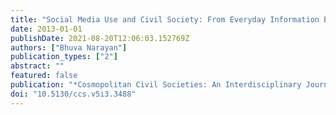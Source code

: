 ```yaml
---
title: "Social Media Use and Civil Society: From Everyday Information Behaviours to Clickable Solidarity'"
date: 2013-01-01
publishDate: 2021-08-20T12:06:03.152769Z
authors: ["Bhuva Narayan"]
publication_types: ["2"]
abstract: ""
featured: false
publication: "*Cosmopolitan Civil Societies: An Interdisciplinary Journal*"
doi: "10.5130/ccs.v5i3.3488"
---
```


